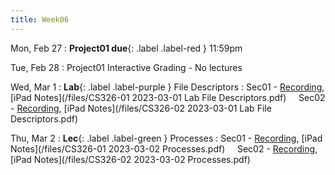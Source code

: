 ```yaml
---
title: Week06
---
```


Mon, Feb 27
: **Project01 due**{: .label .label-red } 11:59pm

Tue, Feb 28
: Project01 Interactive Grading - No lectures

Wed, Mar 1
: **Lab**{: .label .label-purple } File Descriptors
: Sec01 - [Recording](https://usfca.zoom.us/rec/share/npRlx76w8NDqi2yO8X1B0s04gzAt829wiQD6VkQOsNMGAZ_ZADRryEXArwr95S4X.-I_oHFjlD-TKgY8e?startTime=1677718347000),
          [iPad Notes](/files/CS326-01 2023-03-01 Lab File Descriptors.pdf)
&nbsp; &nbsp;
Sec02 - [Recording](https://usfca.zoom.us/rec/share/zprKNlCs60EushNET5LonrYaW52SIf7rlgxewFz2zdLHvkkWMrYZqP1o4Vc83jTe.rzGRxQDCefFlCG5B?startTime=1677724301000),
        [iPad Notes](/files/CS326-02 2023-03-01 Lab File Descriptors.pdf)


Thu, Mar 2
: **Lec**{: .label .label-green } Processes
: Sec01 - [Recording](https://usfca.zoom.us/rec/share/YzR_GM2To-RNA8M4RBCqqhsJXg73HPvJtXTpOh8UnzPW0HKihVCO8gpVux1BGh5B.EipDKugzMp06uCkP?startTime=1677773361000),
          [iPad Notes](/files/CS326-01 2023-03-02 Processes.pdf)
&nbsp; &nbsp;
Sec02 - [Recording](https://usfca.zoom.us/rec/share/DXWrd_rvtv51e0NTvklTHwP8V5R8iN7UI3vY747uRTLcvgm5BJ5hVdG7T49ulnhE.t16Am964a0rU86Up?startTime=1677796757000),
        [iPad Notes](/files/CS326-02 2023-03-02 Processes.pdf)
